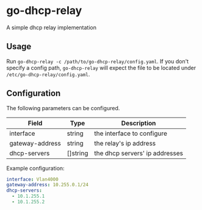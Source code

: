 # go-dhcp-relay

A simple dhcp relay implementation

## Usage

Run `go-dhcp-relay -c /path/to/go-dhcp-relay/config.yaml`.
If you don't specify a config path, `go-dhcp-relay` will expect the file to be located under `/etc/go-dhcp-relay/config.yaml`.

## Configuration

The following parameters can be configured.

| Field           | Type     | Description                    |
| --------------- | -------- | ------------------------------ |
| interface       | string   | the interface to configure     |
| gateway-address | string   | the relay's ip address         |
| dhcp-servers    | []string | the dhcp servers' ip addresses |

Example configuration:

```yaml
interface: Vlan4000
gateway-address: 10.255.0.1/24
dhcp-servers:
  - 10.1.255.1
  - 10.1.255.2
```
